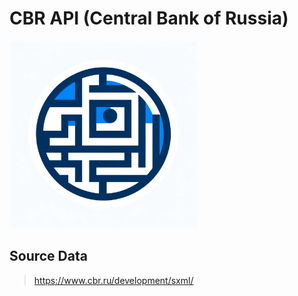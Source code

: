 # CBR API (Central Bank of Russia)

<img src="images/logo.png" width="300" height="300">

## Source Data
> https://www.cbr.ru/development/sxml/
